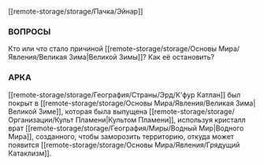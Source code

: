 [[remote-storage/storage/Пачка/Эйнар]]
### **ВОПРОСЫ**
Кто или что стало причиной [[remote-storage/storage/Основы Мира/Явления/Великая Зима|Великой Зимы]]?
Как её остановить?
### **АРКА**
[[remote-storage/storage/География/Страны/Эрд/К'фур Катлан]] был покрыт в [[remote-storage/storage/Основы Мира/Явления/Великая Зима|Великой Зиме]], которая была выпущена [[remote-storage/storage/Организации/Культ Пламени|Культом Пламени]], используя кристалл врат [[remote-storage/storage/География/Миры/Водный Мир|Водного Мира]], созданного, чтобы заморозить территорию, откуда может появится [[remote-storage/storage/Основы Мира/Явления/Грядущий Катаклизм]].

